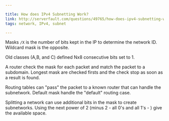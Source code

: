 ```yaml
---

title: How does IPv4 Subnetting Work?
link: http://serverfault.com/questions/49765/how-does-ipv4-subnetting-work
tags: network, IPv4, subnet

---
```


Masks `/X` is the number of bits kept in the IP to determine the network ID.
Wildcard mask is the opposite.

Old classes (A,B, and C) defined Nx8 consecutive bits set to 1.

A router check the mask for each packet and match the packet to a subdomain.
Longest mask are checked firsts and the check stop as soon as a result is found.

Routing tables can "pass" the packet to a known router that can handle the subnetwork.
Default mask handle the "default" routing case.

Splitting a network can use additional bits in the mask to create subnetworks.
Using the next power of 2 (minus 2 - all 0's and all 1's - ) give the available space.
